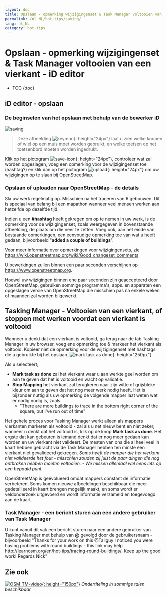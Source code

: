 ```yaml
---
layout: doc
title: Opslaan - opmerking wijzigingenset & Task Manager voltooien van een vierkant - iD editor
permalink: /nl_NL/hot-tips/saving/
lang: nl_NL
category: hot-tips
---
```


Opslaan - opmerking wijzigingenset & Task Manager voltooien van een vierkant - iD editor
============

- TOC
{:toc}

iD editor - opslaan
------------------

### De beginselen van het opslaan met behulp van de bewerker iD ###

![saving][]

> Deze afbeelding ![keymon]{: height="24px"} laat u zien welke knopen of wiel op een muis moet worden gebruikt, en welke toetsen op het toetsenbord moeten worden ingedrukt.

Klik op het pictogram ![save-icon]{: height="24px"}, controleer wat zal worden opgeslagen, voeg een opmerking voor de wijzigingenset toe (hashtag?) en klik dan op het pictogram ![upload]{: height="24px"} om uw wijzigingen op te slaan bij OpenStreetMap.

### Opslaan of uploaden naar OpenStreetMap - de details ###

Sla uw werk regelmatig op. Misschien na het traceren van 6 gebouwen. Dit is speciaal van belang bij een mapathon wanneer veel mensen werken aan hetzelfde op dezelfde tijd.

Indien u een **#hashtag** heeft gekregen om op te nemen in uw werk, is de opmerking voor de wijzigingenset, zoals weergegeven in bovenstaande afbeelding, de plaats om die neer te zetten. Voeg ook, aan het einde van bestaande opmerkingen, een eenvoudige opmerking toe van wat u heeft gedaan, bijvoorbeeld "**added a couple of buildings**".

Voor meer informatie over opmerkingen voor wijzigingensets, zie <https://wiki.openstreetmap.org/wiki/Good_changeset_comments>

U bewerkingen zullen binnen een paar seconden verschijnen op <https://www.openstreetmap.org>.

Hoewel uw wijzigingen binnen ene paar seconden zijn geaccepteerd door OpenStreetMap, gebruiken sommige programma's, apps. en apparaten een opgeslagen versie van OpenStreetMap die misschien pas na enkele weken of maanden zal worden bijgewerkt.

Tasking Manager - Voltooien van een vierkant, of stoppen met werken voordat een vierkant is voltooid
-------------------------------------------------------------------

Wanneer u denkt dat een vierkant is voltooid, ga terug naar de tab Tasking Manager in uw browser, voeg ene opmerking toe & markeer het vierkant als voltooid. Kopieer niet de opmerking voor de wijzigingenset met hashtags die u gebruikte bij het opslaan.
![mark task as done]{: height="250px"}

Als u selecteert;

- **Mark task as done** zal het vierkant waar u aan werkte geel worden om aan te geven dat het is voltooid en wacht op validatie.
- **Stop Mapping** het vierkant zal terugkeren naar zijn witte of grijsbleke kleur om aan te geven dat het nog meer werk nodig heeft. Het is bijzonder nuttig als uw opmerking de volgende mapper laat weten wat er nodig nodig is, zoals
    - "There are more buildings to trace in the bottom right corner of the square, but I've run out of time"

Het gehele proces voor Tasking Manager werkt alleen als mappers vierkanten markeren als voltooid - zal als u net nieuw bent en niet zeker, wanneer u denkt dat het voltooid is, klik op de knop **Mark task as done**. Het ergste dat kan gebeuren is iemand denkt dat er nog meer gedaan kan worden en uw vierkant niet valideert. De mesten van ons die al heel veel in kaart hebben gebracht via de Task Manager hebben ten minste één vierkant niet gevalideerd gekregen. *Soms heeft de mapper die het vierkant niet valideerde het fout - misschien zouden zij juist de paar dingen die nog ontbraken hebben moeten voltooien. - We missen allemaal wel eens iets op een bepaald punt.*

OpenStreetMap is geëvolueerd omdat mappers constant de informatie verbeteren. Soms komen nieuwe afbeeldingen beschikbaar die meer gedetailleerd in kaart brengen mogelijk maakt, en soms wordt er veldonderzoek uitgevoerd en wordt informatie verzameld en toegevoegd aan de kaart.

### Task Manager - een bericht sturen aan een andere gebruiker van Task Manager ###
U kunt vanuit dit vak een bericht sturen naar een andere gebruiker van Tasking Manager met behulp van **@** gevolgd door de gebruikersnaam - bijvoorbeeld "Thanks for your work on this @Tallguy I noticed you were having problems with round buildings - this link may help http://learnosm.org/en/hot-tips/tracing-round-buildings/. Keep up the good work! Regards Nick"

Zie ook
---------

[![OSM-TM-video]{: height="150px"}](https://www.youtube.com/watch?v=_feTGQXLf_M&list=PLb9506_-6FMHZ3nwn9heri3xjQKrSq1hN&index=9 "Humanitarian OpenStreetMap Team - Tasking Manager Tutorial Videos")
*Ondertiteling in sommige talen beschikbaar*



[saving]:/images/hot-tips/saving.gif
[keymon]:/images/hot-tips/keymon.png
[mark task as done]:/images/hot-tips/mark-task-as-done.png
[save-icon]: /images/beginner/save-icon.png "Pictogram Opslaan"
[upload]: /images/beginner/upload.png "Uploaden"
[arrow-up]: /images/arrow-up.png
[OSM-TM-video]: /images/hot-tips/OSM-TM-video.png "Humanitarian OpenStreetMap Team - Tasking Manager Tutorial Videos"
